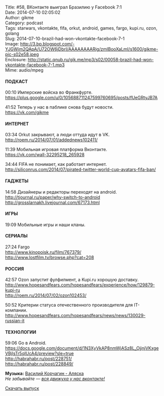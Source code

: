 Title: #58, ВКонтакте выиграл Бразилию у Facebook 7:1  
Date: 2014-07-10 02:05:02  
Author: gikme  
Category: podcast  
Tags: starwars, vkontakte, fifa, orkut, android, games, fargo, kupi.ru, ozon, golang  
Slug: 2014-07-10-brazil-had-won-vkontakte-facebook-7-1  
Image: http://3.bp.blogspot.com/-YJGWim2QApA/U72OW6jDbrI/AAAAAAAARig/zmIBooXaLmI/s1600/gikme-pic-s02e58.jpeg  
Enclosure: http://static.qnub.ru/gik.me/mp3/s02/00058-brazil-had-won-vkontakte-facebook-7-1.mp3  
Mime: audio/mpeg

#### ПОДКАСТ

00:10 Имперские войска во Франкфурте.  
<https://plus.google.com/u/0/105688711247599760695/posts/fUeGRtyJB7A>

41:52 Теперь у нас в паблике снова будут новости.  
<https://vk.com/gikme>

#### ИНТЕРНЕТ

03:34 Orkut закрывают, а люди оттуда идут в VK.  
<http://roem.ru/2014/07/01/addednews102411/>

11:39 Мобильная игровая платформа Вконтакте.  
<https://vk.com/wall-32295218_265928>

34:44 FIFA не понимает, как работает интернет.  
<http://siliconrus.com/2014/07/pirated-twitter-world-cup-avatars-fifa-ban/>

#### ГАДЖЕТЫ

14:58 Дизайнеры и редакторы переходят на android.  
<http://tjournal.ru/paper/why-switch-to-android>  
<http://grosslarnakh.livejournal.com/67173.html>

#### ИГРЫ

19:09 Мобильные игры и наши кланы.

#### СЕРИАЛЫ

27:24 Fargo  
<http://www.kinopoisk.ru/film/767379/>  
<http://www.lostfilm.tv/browse.php?cat=208>

#### РОССИЯ

42:57 Ozon запустит фулфилмент, а Kupi.ru хорошую доставку.  
<http://www.hopesandfears.com/hopesandfears/experience/how/129879-kupi-ru>  
<http://roem.ru/2014/07/02/ozon102453/>

50:52 Критерии статуса отечественного производителя для IT-компании.  
<http://www.hopesandfears.com/hopesandfears/news/news/130029-russian-it>

#### ТЕХНОЛОГИИ

59:06 Go в Android.  
<https://docs.google.com/document/d/1N3XyVkAP8nmWjASz8L_OjjnjVKxgeVBjIsTr5qIUcA4/preview?sle=true>  
<http://habrahabr.ru/post/228751/>  
<http://habrahabr.ru/post/228849/>

**Музыка:** [Василий Корчагин - Аляска](http://vk.com/bacc3)  
*Не забывайте — [вся движуха у нас вконтакте!](http://vk.com/gikme)*

[Скачать выпуск](http://static.qnub.ru/gik.me/mp3/s02/00058-brazil-had-won-vkontakte-facebook-7-1.mp3)

